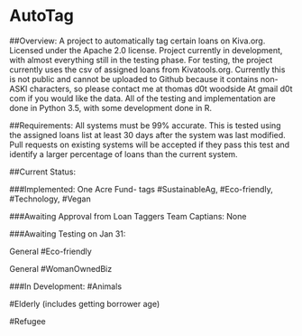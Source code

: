# AutoTag

##Overview:
A project to automatically tag certain loans on Kiva.org.
Licensed under the Apache 2.0 license. 
Project currently in development, with almost everything still in the testing phase. 
For testing, the project currently uses the csv of assigned loans from Kivatools.org. Currently this is not public and cannot be uploaded to Github because it contains non-ASKI characters, so please contact me at thomas d0t woodside At gmail d0t com if you would like the data. 
All of the testing and implementation are done in Python 3.5, with some development done in R. 


##Requirements:
All systems must be 99% accurate. This is tested using the assigned loans list at least 30 days after the system was last modified.
Pull requests on existing systems will be accepted if they pass this test and identify a larger percentage of loans than the current system.

##Current Status:

###Implemented:
One Acre Fund- tags #SustainableAg, #Eco-friendly, #Technology, #Vegan

###Awaiting Approval from Loan Taggers Team Captians:
None

###Awaiting Testing on Jan 31:

General #Eco-friendly

General #WomanOwnedBiz

###In Development:
 #Animals
 
 #Elderly (includes getting borrower age)
 
 #Refugee


